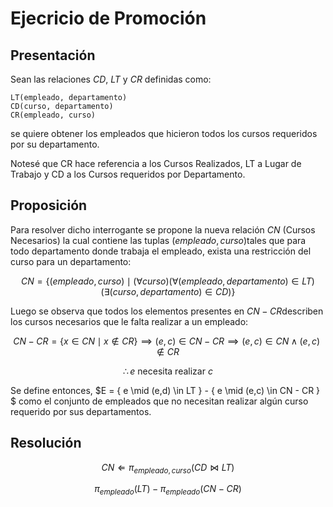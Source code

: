# Ejecricio de Promoción

## Presentación

Sean las relaciones $CD$, $LT$ y $CR$ definidas como:

```
LT(empleado, departamento)
CD(curso, departamento)
CR(empleado, curso)
```

se quiere obtener los empleados que hicieron todos los cursos requeridos por su departamento.

Notesé que CR hace referencia a los Cursos Realizados, LT a Lugar de Trabajo y CD a los Cursos requeridos por Departamento.

## Proposición

Para resolver dicho interrogante se propone la nueva relación $CN​$ (Cursos Necesarios) la cual contiene las tuplas $(empleado, curso)​$ tales que para todo departamento donde trabaja el empleado, exista una restricción del curso para un departamento:

$$ CN = \left\{ \left( empleado, curso \right) \mid  \left( \forall curso \right)  \left( \forall (empleado, departamento) \in LT \right)\left( \exists (curso, departamento) \in CD  \right)   \right\}$$

Luego se observa que todos los elementos presentes en $CN-CR​$ describen los cursos necesarios que le falta realizar a un empleado:

$$ CN - CR = \{ x \in CN \mid x \notin CR \} \implies (e, c) \in CN-CR \implies (e,c) \in CN \land (e, c) \notin CR $$ 

$$ \therefore e \text{ necesita realizar } c$$

Se define entonces, $E = \{ e \mid (e,d) \in LT \} - \{ e \mid (e,c) \in CN - CR \}  $ como el conjunto de empleados que no necesitan realizar algún curso requerido por sus departamentos.

## Resolución

$$ CN \Leftarrow \pi_{empleado, curso}\left( CD \bowtie LT \right)$$

$$ \pi_{empleado} \left( LT \right ) -  \pi_{empleado} \left( CN - CR \right )  $$